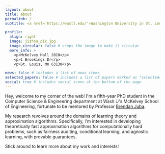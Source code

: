 ```yaml
---
layout: about
title: about
permalink: /
subtitle: <a href='https://wustl.edu/'>Washington University in St. Louis</a>.

profile:
  align: right
  image: jizhou_pic.jpg
  image_circular: false # crops the image to make it circular
  more_info: >
    <p>McKelvey Hall 2010</p>
    <p>1 Brookings Dr</p>
    <p>St. Louis, MO 63130</p>

news: false # includes a list of news items
selected_papers: false # includes a list of papers marked as "selected={true}"
social: true # includes social icons at the bottom of the page
---
```


Hey, welcome to my corner of the web! I'm a fifth-year PhD student in the Computer Science & Engineering department at Wash U's McKelvey School of Engineering, fortunate to be mentored by Professor <a href='https://www.cse.wustl.edu/~bjuba/'>Brendan Juba</a>.

My research revolves around the domains of learning theory and approximation algorithms. Specifically, I'm interested in developing theoretically fast approximation algorithms for computationally hard problems, such as fairness auditing, conditional learning, and agnostic learning, with provable guarantees. 

Stick around to learn more about my work and interests!